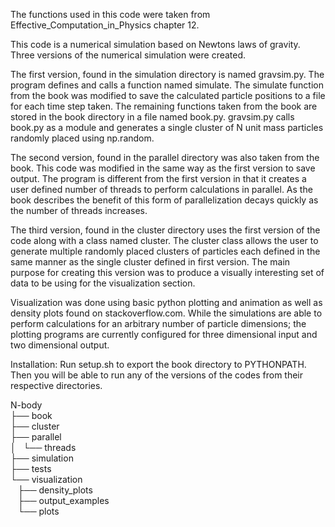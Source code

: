 The functions used in this code were taken from Effective_Computation_in_Physics chapter 12. 

This code is a numerical simulation based on Newtons laws of gravity. Three versions of the
numerical simulation were created. 

The first version, found in the simulation directory is named gravsim.py. The program defines and
calls a function named simulate. The simulate function from the book was modified to save the 
calculated particle positions to a file for each time step taken. The remaining functions taken
from the book are stored in the book directory in a file named book.py. gravsim.py calls
book.py as a module and generates a single cluster of N unit mass particles randomly placed 
using np.random.

The second version, found in the parallel directory was also taken from the book. This code was
modified in the same way as the first version to save output. The program is different from the first
version in that it creates a user defined number of threads to perform calculations in parallel. 
As the book describes the benefit of this form of parallelization decays quickly as the number
of threads increases.

The third version, found in the cluster directory uses the first version of the code along with
a class named cluster. The cluster class allows the user to generate multiple randomly placed
clusters of particles each defined in the same manner as the single cluster defined in first version.
The main purpose for creating this version was to produce a visually interesting set of data
to be using for the visualization section.

Visualization was done using basic python plotting and animation as well as density plots found on
stackoverflow.com. While the simulations are able to perform calculations for an arbitrary number
of particle dimensions; the plotting programs are currently configured for three dimensional
input and two dimensional output.

Installation: Run setup.sh to export the book directory to PYTHONPATH. Then you will be able to
run any of the versions of the codes from their respective directories.

N-body  
├── book  
├── cluster  
├── parallel  
│   └── threads  
├── simulation  
├── tests  
└── visualization  
&nbsp;&nbsp;&nbsp;├── density_plots  
&nbsp;&nbsp;&nbsp;├── output_examples  
&nbsp;&nbsp;&nbsp;└── plots  
